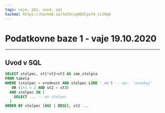 ```yaml
---
tags: vaje, pb1, uvod, sql
hackmd: https://hackmd.io/twCVcxg0QVCyu74_ciJ9qQ
---
```

# Podatkovne baze 1 - vaje 19.10.2020

---

## Uvod v SQL

```sql
SELECT stolpec, st1*st2+st3 AS ime_stolpca
FROM tabela
WHERE (stolpec = vrednost AND stolpec LIKE '_=%') -- npr. 'a=nekaj'
   OR (1+1 = 2 AND st2 = st3)
  AND stolpec IN (
    SELECT ... -- en stolpec
  )
ORDER BY stolpec [ASC | DESC], st2 ...
```